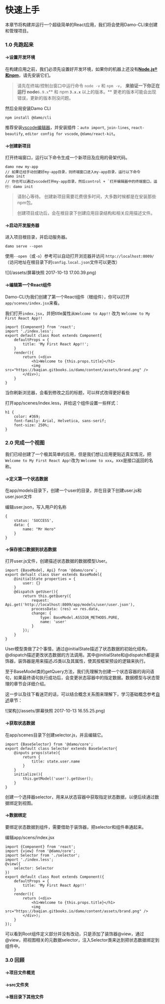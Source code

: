 # 快速上手

本章节将构建并运行一个超级简单的React应用，我们将会使用Damo-CLI来创建和管理项目。

### 1.0 先跑起来

#### →设置开发环境

在构建应用之前，我们必须先设置好开发环境，如果你的机器上还没有[**Node.js®和npm**](https://nodejs.org/en/download/)，请先安装它们。

> 请先在终端\/控制台窗口中运行命令 `node -v` 和 `npm -v`， **来验证一下你正在运行 node**`6.9.x`** 和 npm **`3.x.x`** 以上的版本。** 更老的版本可能会出现错误，更新的版本则没问题。

然后全局安装Damo CLI

```
npm install @damo/cli
```

推荐安装[vscode编辑器](https://code.visualstudio.com/)，并安装插件：`auto import`, `join-lines`, `react-beautify`, `editor config for vscode`, `@damo/react-kit`。

#### →创建新项目

打开终端窗口，运行以下命令生成一个新项目及应用的骨架代码。

    damo new my-app
    // 如果已经手动创建好my-app目录，则终端窗口进入my-app目录，运行以下命令
    damo init
    // 你也可以通过vscode打开my-app目录，然后control + `打开编辑器中的终端窗口，运行: damo init

> 请耐心等待。 创建新项目需要花费很多时间，大多数时候都是在安装那些npm包。
> 
> 创建项目成功后，会在根目录下创建应用目录结构和相关应用描述文件。

#### →启动开发服务器

进入项目根目录，并启动服务器。

```
damo serve --open
```

使用`--open`（或`-o`）参考可以自动打开浏览器并访问 `http://localhost:8009/`（访问地址在根目录下的`config.local.json`文件可以更改）

![](/assets/屏幕快照 2017-10-13 17.00.39.png)

#### →编辑第一个React组件

Damo-CLI为我们创建了第一个React组件（根组件），你可以打开`app/scenes/index.jsx`来看。

我们打开`index.jsx`，并把title属性从`Welcome to App!!` 改为 `Welcome to My First React App!!`

```
import {Component} from 'react';
import './index.less';
export default class Root extends Component{
    defaultProps = {
        title: 'My First React App!!';
    }
    render(){
        return (<div>
            <h1>Welcome to {this.props.title}</h1>
            <img src="https://baqian.gitbooks.io/damo/content/assets/brand.png" />
        </div>);
    }
}
```

当你刷新浏览器，会看到修改之后的标题，可以样式改得更好看些

打开app\/scenes\/index.less，并给这个组件设置一些样式：

```
h1 { 
    color: #369; 
    font-family: Arial, Helvetica, sans-serif; 
    font-size: 250%; 
}
```

### 2.0 完成一个视图

我们已经创建了一个极其简单的应用，但是我们想让应用更贴近真实情况，把`Welcome to My First React App!`改为 `Welcome to xxx`。xxx是接口返回的名称。

#### →定义第一个状态数据

在app\/models目录下，创建一个user的目录，并在目录下创建user.js和user.json文件

编辑user.json，写入用户的名称

```
{
    status: 'SUCCESS',
    data: {
        name: "Mr Hero"
    }
}
```

#### →保存接口数据到状态数据

打开user.js文件，创建描述状态数据的数据模型User。

    import {BaseModel, Api} from '@damo/core`; 
    export defualt class User extends BaseModel{ 
        @initialState properties = { 
            user: {} 
        } 
        @dispatch getUser(){ 
            return this.getQuery({ 
                request: Api.get('http://localhost:8009/app/models/user/user.json'), 
                processData: (res) => res.data, 
                change: { 
                    type: BaseModel.ASSIGN_METHODS.PURE,
                    name: 'user' 
                } 
            }); 
        } 
    }

User模型类做了2个事情，通过@initialState描述了状态数据的初始化结构，@dispatch描述更改状态数据的方法调用。其中@initialState和@dispatch都是装饰器，装饰器是用来描述JS类以及其属性，使其按框架预设的逻辑来执行。

至于BaseModel类的getQuery方法，我们先理解为创建一个状态容器的询问语句，如果最终语句执行成功后，会变更状态容器中的指定数据。数据模型与状态管理的章节会详细介绍。

这一步以及往下看迷茫的话，可以结合概念关系图来理解下，学习基础概念参考[自述]()章节：

![架构](/assets/屏幕快照 2017-10-13 16.55.25.png)

#### →获取状态数据

在app\/scenes目录下创建selector.js，并且编辑它。

```
import {BaseSelector} from '@damo/core';
export default class Selector extends BaseSelector{
    @inputs props(state){
        return {
            title: state.user.name
        }
    }
    initialize(){
        this.getModel('user').getUser();
    }
}
```

创建一个选择器selector，用来从状态容器中获取指定状态数据，以便后续通过数据绑定到视图。

#### →数据绑定

要绑定状态数据到组件，需要借助于装饰器，把selector和组件串通起来。

编辑app\/scens\/index.jsx

```
import {Component} from 'react';
import {view} from '@damo/core';
import Selector from './selector';
import './index.less';
@view({
    selector: Selector
})
export default class Root extends Component({
    defaultProps = {
        title: 'My First React App!!'
    }
    render(){
        return (<div>
            <h1>Welcome to {this.props.title}</h1>
            <img src="https://baqian.gitbooks.io/damo/content/assets/brand.png" />
        </div>);
    }
});
```

可以看到Root组件定义部分并没有改动，只是添加了装饰器@view，通过@view，把视图相关的元数据selector，注入Selector类来达到把状态数据绑定到组件中。

### 3.0 回顾

#### →项目文件概览

#### →src文件夹

#### →根目录下其他文件

